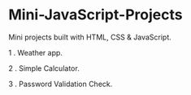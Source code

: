 # Mini-JavaScript-Projects
Mini projects built with HTML, CSS &amp; JavaScript. 

1 . Weather app.

2 . Simple Calculator.

3 . Password Validation Check.
